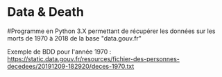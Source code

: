 # Data & Death
#Programme en Python 3.X permettant de récupérer les données sur les morts de 1970 à 2018 de la base "data.gouv.fr"

Exemple de BDD pour l'année 1970 : https://static.data.gouv.fr/resources/fichier-des-personnes-decedees/20191209-182920/deces-1970.txt
